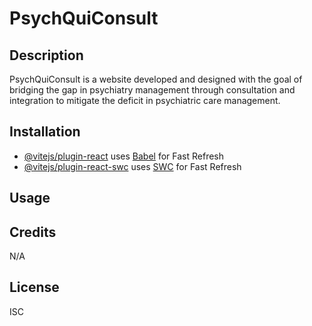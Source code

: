 # PsychQuiConsult

## Description

PsychQuiConsult is a website developed and designed with the goal of bridging the gap in psychiatry management through consultation and integration to mitigate the deficit in psychiatric care management.

## Installation
- [@vitejs/plugin-react](https://github.com/vitejs/vite-plugin-react/blob/main/packages/plugin-react/README.md) uses [Babel](https://babeljs.io/) for Fast Refresh
- [@vitejs/plugin-react-swc](https://github.com/vitejs/vite-plugin-react-swc) uses [SWC](https://swc.rs/) for Fast Refresh

## Usage

## Credits

N/A

## License

ISC






